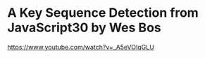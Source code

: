 # A Key Sequence Detection from JavaScript30 by Wes Bos

https://www.youtube.com/watch?v=_A5eVOIqGLU
